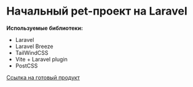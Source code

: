 <h1>Начальный pet-проект на Laravel</h1>

<strong>Используемые библиотеки:</strong>
<ul>
    <li>Laravel</li>
    <li>Laravel Breeze</li>
    <li>TailWindCSS</li>
    <li>Vite + Laravel plugin</li>
    <li>PostCSS</li>
</ul>


<a href="http://ugolnikov2.temp.swtest.ru/">Ссылка на готовый продукт</a>
